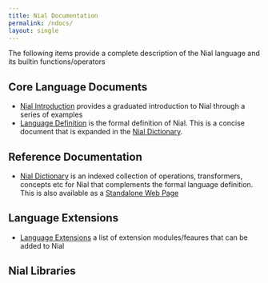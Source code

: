 ```yaml
---
title: Nial Documentation
permalink: /ndocs/
layout: single
---
```


The following items provide a complete description of the Nial language and its builtin functions/operators

## Core Language Documents

- [Nial Introduction](intro/index.md) provides a graduated introduction to Nial through a series of examples
- [Language Definition](LanguageDefinition.md) is the formal definition of Nial. This is a concise document
that is expanded in the [Nial Dictionary](NialDict2.md). 

## Reference Documentation

- [Nial Dictionary](NialDict2.md) is an indexed collection of operations, transformers, concepts etc for Nial that complements the formal language definition. This is also
   available as a [Standalone Web Page](NialDictionary.html)


## Language Extensions

- [Language Extensions](NialExtensions.md) a list of extension modules/feaures that can be added to Nial

## Nial Libraries








